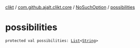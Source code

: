 [clikt](../../index.md) / [com.github.ajalt.clikt.core](../index.md) / [NoSuchOption](index.md) / [possibilities](./possibilities.md)

# possibilities

`protected val possibilities: `[`List`](https://kotlinlang.org/api/latest/jvm/stdlib/kotlin.collections/-list/index.html)`<`[`String`](https://kotlinlang.org/api/latest/jvm/stdlib/kotlin/-string/index.html)`>`